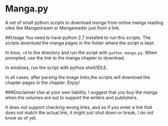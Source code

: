 Manga.py
========

A set of small python scripts to download manga from online manga reading sites like Mangastream or Mangareader just from a link.

##Usage
You need to have python 2.7 installed to run this scripts. The scripts download the manga pages in the folder where the script is kept.

In linux, `cd` to the directory and run the script with `python manga.py`. When prompted, use the link to the manga chapter to download.

In windows, run the script with python shell/IDLE.

In all cases, after parsing the image links,the scripts will download the chapter pages in the chapter. Enjoy!

###Disclaimer
Use at your own liability. I suggest that you buy the manga when the volumes are out to support the writers and publishers.

It does not support checking wrong links, and so if you enter a link that does not match the actual link, it might just shut down or break, I do not know as of yet.